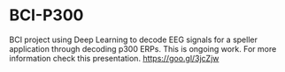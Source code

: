 # BCI-P300
BCI project using Deep Learning to decode EEG signals for a speller application through decoding p300 ERPs.
This is ongoing work.
For more information check this presentation. https://goo.gl/3jcZjw
